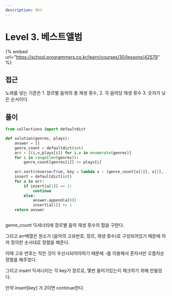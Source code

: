 ```yaml
---
description: 해시
---
```


# Level 3. 베스트앨범

{% embed url="https://school.programmers.co.kr/learn/courses/30/lessons/42579" %}

## 접근

노래를 넣는 기준은 1. 장르별 음악의 총 재생 횟수, 2. 각 음악당 재생 횟수 3. 숫자가 낮은 순서이다.

## 풀이

```python
from collections import defaultdict

def solution(genres, plays):
    answer = []
    genre_count = defaultdict(int)
    arr = [(i,v,plays[i]) for i,v in enumerate(genres)]
    for i in range(len(genres)):
        genre_count[genres[i]] += plays[i]
        
    arr.sort(reverse=True, key = lambda x : (genre_count[x[1]], x[2], -x[0]))
    insert = defaultdict(int)
    for a in arr:
        if insert[a[1]] == 2:
            continue
        else:
            answer.append(a[0])
            insert[a[1]] += 1
    return answer
            
```

genre\_count 딕셔너리에 장르별 음악 재생 횟수의 합을 구한다.

그리고 arr배열은 원소가 (음악의 고유번호, 장르, 재생 횟수)로 구성되어있기 때문에 아까 정의한 순서대로 정렬을 해준다.

이때 고유 번호는 작은 것이 우선시되어야하기 때문에 -를 이용해서 혼자서만 오름차순 정렬을 해주었다.

그리고 insert 딕셔너리는 각 key가 장르로, 몇번 들어가있는지 체크하기 위해 만들었다.

만약 insert\[key] 가 2이면 continue한다.
